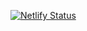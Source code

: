 [![Netlify Status](https://api.netlify.com/api/v1/badges/0cf722db-2fbb-4fea-ac35-d887d6767570/deploy-status)](https://app.netlify.com/projects/neon-malabi-f90401/deploys)
